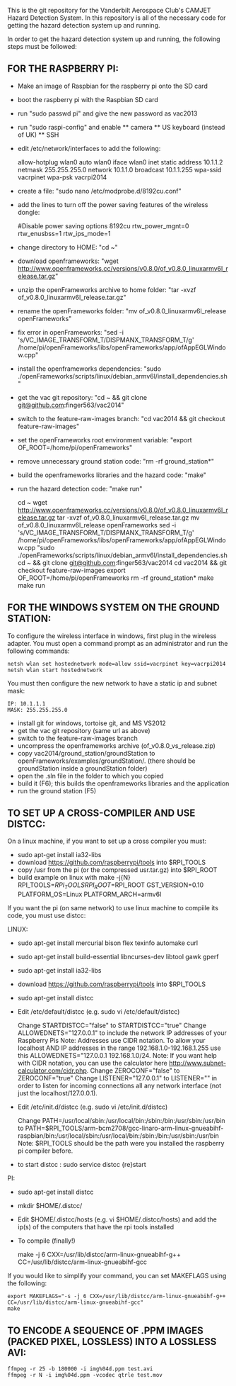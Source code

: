 This is the git repository for the Vanderbilt Aerospace Club's
CAMJET Hazard Detection System.  In this repository is all of
the necessary code for getting the hazard detection
system up and running. 

In order to get the hazard detection system up and running,
the following steps must be followed:

FOR THE RASPBERRY PI:
---------------------
* Make an image of Raspbian for the raspberry pi onto the SD card
* boot the raspberry pi with the Raspbian SD card
* run "sudo passwd pi" and give the new password as vac2013
* run "sudo raspi-config" and enable
  ** camera
  ** US keyboard (instead of UK)
  ** SSH
* edit /etc/network/interfaces to add the following:

    allow-hotplug wlan0
    auto wlan0
    iface wlan0 inet static
    address 10.1.1.2
    netmask 255.255.255.0
    network 10.1.1.0
    broadcast 10.1.1.255
    wpa-ssid vacrpinet
    wpa-psk vacrpi2014

* create a file: "sudo nano /etc/modprobe.d/8192cu.conf"
* add the lines to turn off the power saving features of the wireless dongle:

    #Disable power saving
    options 8192cu rtw_power_mgnt=0 rtw_enusbss=1 rtw_ips_mode=1

* change directory to HOME: "cd ~"
* download openframeworks: "wget http://www.openframeworks.cc/versions/v0.8.0/of_v0.8.0_linuxarmv6l_release.tar.gz"
* unzip the openFrameworks archive to home folder: "tar -xvzf of_v0.8.0_linuxarmv6l_release.tar.gz"
* rename the openFrameworks folder: "mv of_v0.8.0_linuxarmv6l_release openFrameworks"
* fix error in openFrameworks: "sed -i 's/VC_IMAGE_TRANSFORM_T/DISPMANX_TRANSFORM_T/g' /home/pi/openFrameworks/libs/openFrameworks/app/ofAppEGLWindow.cpp"
* install the openframeworks dependencies: "sudo ./openFrameworks/scripts/linux/debian_armv6l/install_dependencies.sh"
* get the vac git repository: "cd ~ && git clone git@github.com:finger563/vac2014"
* switch to the feature-raw-images branch: "cd vac2014 && git checkout feature-raw-images"
* set the openFrameworks root environment variable: "export OF_ROOT=/home/pi/openFrameworks"
* remove unnecessary ground station code: "rm -rf ground_station*"
* build the openframeworks libraries and the hazard code: "make"
* run the hazard detection code: "make run"

    cd ~
    wget http://www.openframeworks.cc/versions/v0.8.0/of_v0.8.0_linuxarmv6l_release.tar.gz
    tar -xvzf of_v0.8.0_linuxarmv6l_release.tar.gz
    mv of_v0.8.0_linuxarmv6l_release openFrameworks
    sed -i 's/VC_IMAGE_TRANSFORM_T/DISPMANX_TRANSFORM_T/g' /home/pi/openFrameworks/libs/openFrameworks/app/ofAppEGLWindow.cpp
    "sudo ./openFrameworks/scripts/linux/debian_armv6l/install_dependencies.sh
    cd ~ && git clone git@github.com:finger563/vac2014
    cd vac2014 && git checkout feature-raw-images
    export OF_ROOT=/home/pi/openFrameworks
    rm -rf ground_station*
    make
    make run

FOR THE WINDOWS SYSTEM ON THE GROUND STATION:
---------------------------------------------
To configure the wireless interface in windows, first plug in the wireless adapter.
You must open a command prompt as an administrator and run the following commands:

    netsh wlan set hostednetwork mode=allow ssid=vacrpinet key=vacrpi2014
    netsh wlan start hostednetwork

You must then configure the new network to have a static ip and subnet mask:

    IP: 10.1.1.1
    MASK: 255.255.255.0

* install git for windows, tortoise git, and MS VS2012
* get the vac git repository (same url as above)
* switch to the feature-raw-images branch
* uncompress the openframeworks archive (of_v0.8.0_vs_release.zip)
* copy vac2014/ground_station/groundStation to openFrameworks/examples/groundStation/. (there should be groundStation inside a groundStation folder)
* open the .sln file in the folder to which you copied
* build it (F6); this builds the openframeworks libraries and the application
* run the ground station (F5)


TO SET UP A CROSS-COMPILER AND USE DISTCC:
------------------------------------------
On a linux machine, if you want to set up a cross compiler you must:

* sudo apt-get install ia32-libs
* download https://github.com/raspberrypi/tools into $RPI_TOOLS
* copy /usr from the pi (or the compressed usr.tar.gz) into $RPI_ROOT
* build example on linux with make -j{N} RPI_TOOLS=$RPI_TOOLS RPI_ROOT=$RPI_ROOT GST_VERSION=0.10 PLATFORM_OS=Linux PLATFORM_ARCH=armv6l

If you want the pi (on same network) to use linux machine to compiile its code, you must use distcc:

LINUX:
* sudo apt-get install mercurial bison flex texinfo automake curl
* sudo apt-get install build-essential libncurses-dev libtool gawk gperf
* sudo apt-get install ia32-libs
* download https://github.com/raspberrypi/tools into $RPI_TOOLS
* sudo apt-get install distcc

* Edit /etc/default/distcc (e.g. sudo vi /etc/default/distcc)

    Change STARTDISTCC="false" to STARTDISTCC="true"
    Change ALLOWEDNETS="127.0.0.1" to include the network IP addresses of your Raspberry Pis
    Note: Addresses use CIDR notation. To allow your localhost AND IP addresses in the range 192.168.1.0-192.168.1.255 use this ALLOWEDNETS="127.0.0.1 192.168.1.0/24.
    Note: If you want help with CIDR notation, you can use the calculator here http://www.subnet-calculator.com/cidr.php.
    Change ZEROCONF="false" to ZEROCONF="true"
    Change LISTENER="127.0.0.1" to LISTENER="" in order to listen for incoming connections all any network interface (not just the localhost/127.0.0.1).
   
* Edit /etc/init.d/distcc (e.g. sudo vi /etc/init.d/distcc)

    Change PATH=/usr/local/sbin:/usr/local/bin:/sbin:/bin:/usr/sbin:/usr/bin to PATH=$RPI_TOOLS/arm-bcm2708/gcc-linaro-arm-linux-gnueabihf-raspbian/bin:/usr/local/sbin:/usr/local/bin:/sbin:/bin:/usr/sbin:/usr/bin
    Note: $RPI_TOOLS should be the path were you installed the raspberry pi compiler before.

* to start distcc : sudo service distcc {re}start

PI:
* sudo apt-get install distcc
* mkdir $HOME/.distcc/
* Edit $HOME/.distcc/hosts (e.g. vi $HOME/.distcc/hosts) and add the ip(s) of the computers that have the rpi tools installed

* To compile (finally!)

    make -j 6 CXX=/usr/lib/distcc/arm-linux-gnueabihf-g++ CC=/usr/lib/distcc/arm-linux-gnueabihf-gcc

If you would like to simplify your command, you can set MAKEFLAGS using the following:

    export MAKEFLAGS="-s -j 6 CXX=/usr/lib/distcc/arm-linux-gnueabihf-g++ CC=/usr/lib/distcc/arm-linux-gnueabihf-gcc"
    make

TO ENCODE A SEQUENCE OF .PPM IMAGES (PACKED PIXEL, LOSSLESS) INTO A LOSSLESS AVI:
---------------------------------------------------------------------------------

    ffmpeg -r 25 -b 180000 -i img%04d.ppm test.avi
    ffmpeg -r N -i img%04d.ppm -vcodec qtrle test.mov